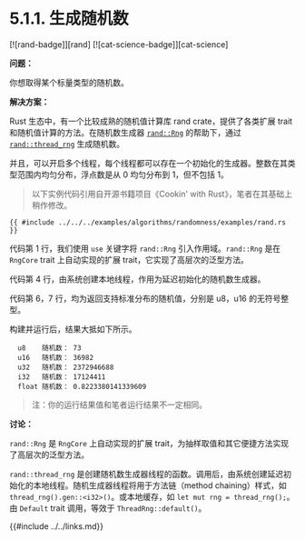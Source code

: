 # 5.1.1. 生成随机数

[![rand-badge]][rand] [![cat-science-badge]][cat-science]

**问题：**

你想取得某个标量类型的随机数。

**解决方案：**

Rust 生态中，有一个比较成熟的随机值计算库 rand crate，提供了各类扩展 trait 和随机值计算的方法。在随机数生成器 [`rand::Rng`] 的帮助下，通过 [`rand::thread_rng`] 生成随机数。

并且，可以开启多个线程，每个线程都可以存在一个初始化的生成器。整数在其类型范围内均匀分布，浮点数是从 0 均匀分布到 1，但不包括 1。

> 以下实例代码引用自开源书籍项目《Cookin' with Rust》，笔者在其基础上稍作修改。

```rust,edition2018
{{ #include ../../../examples/algorithms/randomness/examples/rand.rs }}
```

代码第 1 行，我们使用 `use` 关键字将 `rand::Rng` 引入作用域。`rand::Rng` 是在 `RngCore` trait 上自动实现的扩展 trait，它实现了高层次的泛型方法。

代码第 4 行，由系统创建本地线程，作用为延迟初始化的随机数生成器。

代码第 6，7 行，均为返回支持标准分布的随机值，分别是 u8，u16 的无符号整型。

构建并运行后，结果大抵如下所示。

``` shell 
  u8    随机数： 73
  u16   随机数： 36982
  u32   随机数： 2372946688
  i32   随机数： 17124411
  float 随机数： 0.8223380141339609
```

> 注：你的运行结果值和笔者运行结果不一定相同。

**讨论：**

`rand::Rng` 是 `RngCore` 上自动实现的扩展 trait，为抽样取值和其它便捷方法实现了高层次的泛型方法。

`rand::thread_rng` 是创建随机数生成器线程的函数。调用后，由系统创建延迟初始化的本地线程。随机生成器线程将用于方法链（method chaining）样式，如 `thread_rng().gen::<i32>()`。或本地缓存，如 `let mut rng = thread_rng();`。由 `Default` trait 调用，等效于 `ThreadRng::default()`。

[`rand::Rng`]: https://docs.rs/rand/*/rand/trait.Rng.html
[`rand::thread_rng`]: https://docs.rs/rand/*/rand/fn.thread_rng.html

{{#include ../../links.md}}
